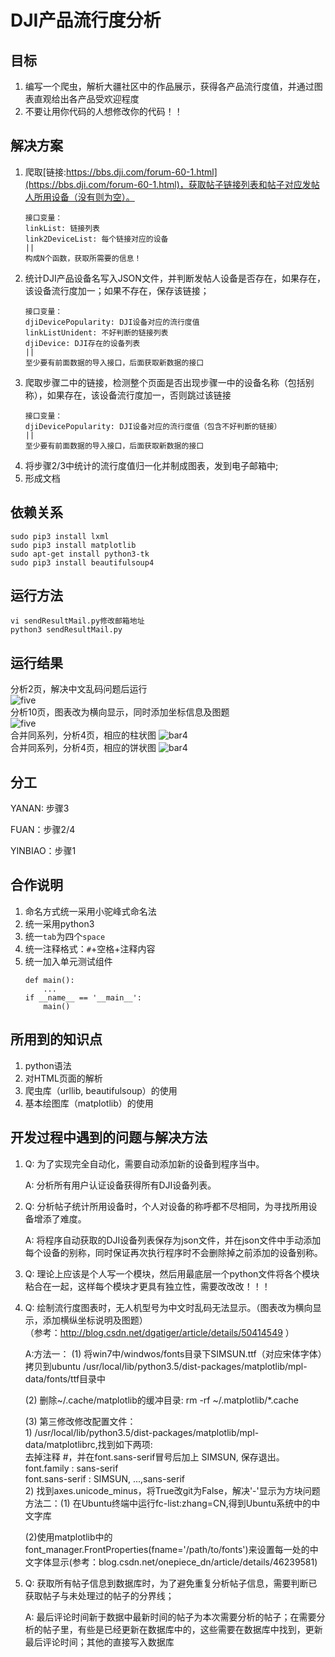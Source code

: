# DJI产品流行度分析

## 目标
 
1. 编写一个爬虫，解析大疆社区中的作品展示，获得各产品流行度值，并通过图表直观给出各产品受欢迎程度
2. 不要让用你代码的人想修改你的代码！！
 
## 解决方案
 
1. 爬取[链接:https://bbs.dji.com/forum-60-1.html](https://bbs.dji.com/forum-60-1.html)，获取帖子链接列表和帖子对应发帖人所用设备（没有则为空）。
    ```
    接口变量：
    linkList: 链接列表
    link2DeviceList: 每个链接对应的设备
    ||
    构成N个函数，获取所需要的信息！
    ```
2. 统计DJI产品设备名写入JSON文件，并判断发帖人设备是否存在，如果存在，该设备流行度加一；如果不存在，保存该链接；
    ```
    接口变量：
    djiDevicePopularity: DJI设备对应的流行度值
    linkListUnident: 不好判断的链接列表
    djiDevice: DJI存在的设备列表
    ||
    至少要有前面数据的导入接口，后面获取新数据的接口
    ```
3. 爬取步骤二中的链接，检测整个页面是否出现步骤一中的设备名称（包括别称），如果存在，该设备流行度加一，否则跳过该链接
    ```
    接口变量：
    djiDevicePopularity: DJI设备对应的流行度值（包含不好判断的链接）
    ||
    至少要有前面数据的导入接口，后面获取新数据的接口
    ```
4. 将步骤2/3中统计的流行度值归一化并制成图表，发到电子邮箱中; 
5. 形成文档

## 依赖关系

    sudo pip3 install lxml
    sudo pip3 install matplotlib
    sudo apt-get install python3-tk
    sudo pip3 install beautifulsoup4
 
## 运行方法

    vi sendResultMail.py修改邮箱地址
    python3 sendResultMail.py

## 运行结果

分析2页，解决中文乱码问题后运行<br>
![five](https://github.com/labrick/Spider4DJIDrone/blob/master/image/result_2page_CN.png)<br>
分析10页，图表改为横向显示，同时添加坐标信息及图题<br>
![five](https://github.com/labrick/Spider4DJIDrone/blob/master/image/result_10page_CN.png)<br>
合并同系列，分析4页，相应的柱状图
![bar4](https://github.com/labrick/Spider4DJIDrone/blob/master/image/bar_4page_CN.png)<br>
合并同系列，分析4页，相应的饼状图
![bar4](https://github.com/labrick/Spider4DJIDrone/blob/master/image/pie_4page_CN.png)<br>



## 分工
 
YANAN: 步骤3 
 
FUAN：步骤2/4 
 
YINBIAO：步骤1 

## 合作说明
 
1. 命名方式统一采用小驼峰式命名法
2. 统一采用python3
3. 统一`tab`为四个`space`
4. 统一注释格式：`#`+空格+注释内容
5. 统一加入单元测试组件
    ```
    def main():
        ...
    if __name__ == '__main__':
        main()
    ```

## 所用到的知识点

1. python语法
2. 对HTML页面的解析
3. 爬虫库（urllib, beautifulsoup）的使用
4. 基本绘图库（matplotlib）的使用

## 开发过程中遇到的问题与解决方法

1. Q: 为了实现完全自动化，需要自动添加新的设备到程序当中。

    A: 分析所有用户认证设备获得所有DJI设备列表。

2. Q: 分析帖子统计所用设备时，个人对设备的称呼都不尽相同，为寻找所用设备增添了难度。

    A: 将程序自动获取的DJI设备列表保存为json文件，并在json文件中手动添加每个设备的别称，同时保证再次执行程序时不会删除掉之前添加的设备别称。

3. Q: 理论上应该是个人写一个模块，然后用最底层一个python文件将各个模块粘合在一起，这样每个模块才更具有独立性，需要改改改！！！

4. Q: 绘制流行度图表时，无人机型号为中文时乱码无法显示。（图表改为横向显示，添加横纵坐标说明及图题）<br>（参考：http://blog.csdn.net/dgatiger/article/details/50414549 ）


    A:方法一： (1) 将win7中/windwos/fonts目录下SIMSUN.ttf（对应宋体字体）拷贝到ubuntu /usr/local/lib/python3.5/dist-packages/matplotlib/mpl-data/fonts/ttf目录中
	
    (2) 删除~/.cache/matplotlib的缓冲目录: rm -rf ~/.matplotlib/\*.cache
	
    (3) 第三修改修改配置文件：<br>
	    1) /usr/local/lib/python3.5/dist-packages/matplotlib/mpl-data/matplotlibrc,找到如下两项:<br>
         去掉注释 #，并在font.sans-serif冒号后加上 SIMSUN, 保存退出。<br>
         font.family         : sans-serif  
         font.sans-serif     : SIMSUN, ...,sans-serif <br>
        2) 找到axes.unicode_minus，将True改git为False，解决'-'显示为方块问题<br>
    方法二：(1) 在Ubuntu终端中运行fc-list:zhang=CN,得到Ubuntu系统中的中文字库

    (2)使用matplotlib中的font_manager.FrontProperties(fname='/path/to/fonts')来设置每一处的中文字体显示(参考：blog.csdn.net/onepiece_dn/article/details/46239581)

5. Q: 获取所有帖子信息到数据库时，为了避免重复分析帖子信息，需要判断已获取帖子与未处理过的帖子的分界线；

    A: 最后评论时间新于数据中最新时间的帖子为本次需要分析的帖子；在需要分析的帖子里，有些是已经更新在数据库中的，这些需要在数据库中找到，更新最后评论时间；其他的直接写入数据库
